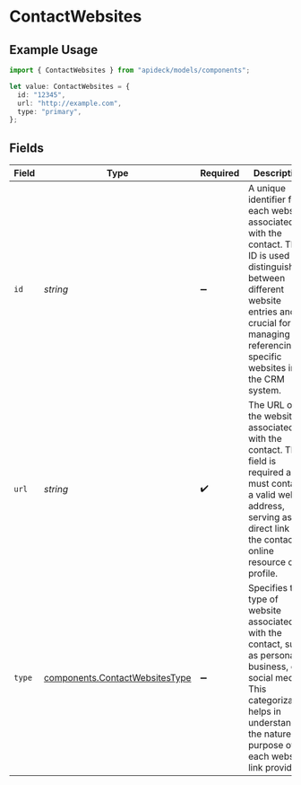 # ContactWebsites

## Example Usage

```typescript
import { ContactWebsites } from "apideck/models/components";

let value: ContactWebsites = {
  id: "12345",
  url: "http://example.com",
  type: "primary",
};
```

## Fields

| Field                                                                                                                                                                                                               | Type                                                                                                                                                                                                                | Required                                                                                                                                                                                                            | Description                                                                                                                                                                                                         | Example                                                                                                                                                                                                             |
| ------------------------------------------------------------------------------------------------------------------------------------------------------------------------------------------------------------------- | ------------------------------------------------------------------------------------------------------------------------------------------------------------------------------------------------------------------- | ------------------------------------------------------------------------------------------------------------------------------------------------------------------------------------------------------------------- | ------------------------------------------------------------------------------------------------------------------------------------------------------------------------------------------------------------------- | ------------------------------------------------------------------------------------------------------------------------------------------------------------------------------------------------------------------- |
| `id`                                                                                                                                                                                                                | *string*                                                                                                                                                                                                            | :heavy_minus_sign:                                                                                                                                                                                                  | A unique identifier for each website associated with the contact. This ID is used to distinguish between different website entries and is crucial for managing and referencing specific websites in the CRM system. | 12345                                                                                                                                                                                                               |
| `url`                                                                                                                                                                                                               | *string*                                                                                                                                                                                                            | :heavy_check_mark:                                                                                                                                                                                                  | The URL of the website associated with the contact. This field is required and must contain a valid web address, serving as a direct link to the contact's online resource or profile.                              | http://example.com                                                                                                                                                                                                  |
| `type`                                                                                                                                                                                                              | [components.ContactWebsitesType](../../models/components/contactwebsitestype.md)                                                                                                                                    | :heavy_minus_sign:                                                                                                                                                                                                  | Specifies the type of website associated with the contact, such as personal, business, or social media. This categorization helps in understanding the nature and purpose of each website link provided.            | primary                                                                                                                                                                                                             |
